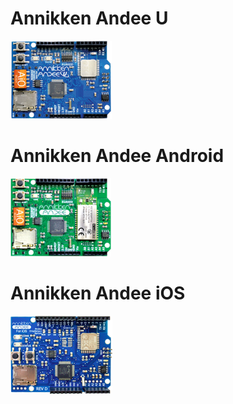 # Annikken Andee U
![Go to Andee U Support Page](assets/gb-andee-u.png)

# Annikken Andee Android
![Go to Andee Android Support Page](assets/gb-andee-android.png)

# Annikken Andee iOS
![Go to Andee iOS Support Page](assets/gb-andee-ios.png)
